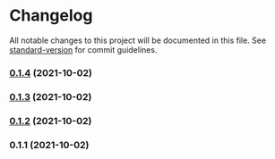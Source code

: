 # Changelog

All notable changes to this project will be documented in this file. See [standard-version](https://github.com/conventional-changelog/standard-version) for commit guidelines.

### [0.1.4](https://github.com/kinefi/subadap-player/compare/v0.1.2...v0.1.4) (2021-10-02)

### [0.1.3](https://github.com/kinefi/subadap-player/compare/v0.1.2...v0.1.3) (2021-10-02)

### [0.1.2](https://github.com/kinefi/subadap-player/compare/v0.1.1...v0.1.2) (2021-10-02)

### 0.1.1 (2021-10-02)
